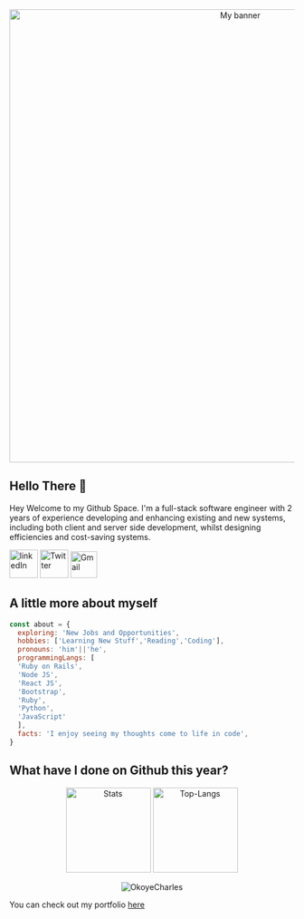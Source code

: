<div align="center">
  <img src="https://github.com/okoyecharles/okoyecharles/assets/102174805/4180c2c9-fa5f-4c51-9774-958f24688795" alt="My banner" width="800px"/>
</div>

## Hello There 👋

Hey Welcome to my Github Space. I'm a full-stack software engineer with 2 years of experience developing and enhancing existing and new systems, including both client and server side development, whilst designing efficiencies and cost-saving systems.


[<img src="https://user-images.githubusercontent.com/102174805/177940734-da66452d-c0fa-4141-b6d1-878ef1a5dc16.png" alt="linkedIn" width="50px"/>](https://www.linkedin.com/in/okoyecharles/)
[<img src="https://user-images.githubusercontent.com/102174805/177942630-84b2d0ab-48f0-4ece-afee-4a6748d61c39.png" alt="Twitter" width="50px"/>](https://twitter.com/okoyecharlesk)
[<img src="https://user-images.githubusercontent.com/102174805/177946832-80d3981d-fac9-44ce-8216-5fb10b6ce57d.png" alt="Gmail" width="47px"/>](mailto:okoyecharles509@gmail.com)

## A little more about myself

```javascript
const about = {
  exploring: 'New Jobs and Opportunities',
  hobbies: ['Learning New Stuff','Reading','Coding'],
  pronouns: 'him'||'he',
  programmingLangs: [
  'Ruby on Rails', 
  'Node JS', 
  'React JS', 
  'Bootstrap', 
  'Ruby', 
  'Python', 
  'JavaScript'
  ],
  facts: 'I enjoy seeing my thoughts come to life in code',
}
```

## What have I done on Github this year?

<p align="center"><img src="https://github-readme-stats.vercel.app/api?username=okoyecharles&show_icons=true&theme=radical" alt="Stats" height="150"/>    <img src="https://github-readme-stats.vercel.app/api/top-langs/?username=okoyecharles&layout=compact&theme=radical" alt="Top-Langs" height="150"/>
</p>
<p align="center"><img src="https://github-readme-streak-stats.herokuapp.com/?user=okoyecharles&show_icons=true&theme=gradient" alt="OkoyeCharles" /></p>


<p>You can check out my portfolio <a href='https://okoyecharles.com'>here</a></p>
